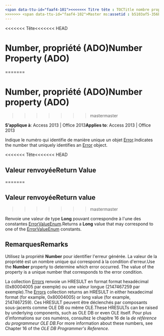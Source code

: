 ```yaml
---
<span data-ttu-id="faaf4-101"><<<<<<< Titre tête : TOCTitle nombre propriété (ADO) : numéro de propriété (ADO) === titre : Number, propriété (ADO) TOCTitle : Number, propriété (ADO)</span><span class="sxs-lookup"><span data-stu-id="faaf4-101"><<<<<<< HEAD title: Number Property (ADO) TOCTitle: Number Property (ADO) ======= title: Number property (ADO) TOCTitle: Number property (ADO)</span></span>
>>>>>>> <span data-ttu-id="faaf4-102">Master ms:assetid : b5103af5-356b-ec74-cd62-86e59467d491 ms:mtpsurl : https://msdn.microsoft.com/library/JJ249868(v=office.15) ms:contentKeyID : ms.date 48547243 : 18/09/2015 mtps_version : v=office.15</span><span class="sxs-lookup"><span data-stu-id="faaf4-102">master ms:assetid: b5103af5-356b-ec74-cd62-86e59467d491 ms:mtpsurl: https://msdn.microsoft.com/library/JJ249868(v=office.15) ms:contentKeyID: 48547243 ms.date: 09/18/2015 mtps_version: v=office.15</span></span>
---
```


<span data-ttu-id="faaf4-103"><<<<<<< Tête</span><span class="sxs-lookup"><span data-stu-id="faaf4-103"><<<<<<< HEAD</span></span>
# <a name="number-property-ado"></a><span data-ttu-id="faaf4-104">Number, propriété (ADO)</span><span class="sxs-lookup"><span data-stu-id="faaf4-104">Number Property (ADO)</span></span>
=======
# <a name="number-property-ado"></a><span data-ttu-id="faaf4-105">Number, propriété (ADO)</span><span class="sxs-lookup"><span data-stu-id="faaf4-105">Number property (ADO)</span></span>
>>>>>>> <span data-ttu-id="faaf4-106">master</span><span class="sxs-lookup"><span data-stu-id="faaf4-106">master</span></span>


<span data-ttu-id="faaf4-107">**S’applique à**: Access 2013 | Office 2013</span><span class="sxs-lookup"><span data-stu-id="faaf4-107">**Applies to**: Access 2013 | Office 2013</span></span>

<span data-ttu-id="faaf4-108">Indique le numéro qui identifie de manière unique un objet [Error](error-object-ado.md).</span><span class="sxs-lookup"><span data-stu-id="faaf4-108">Indicates the number that uniquely identifies an [Error](error-object-ado.md) object.</span></span>

<span data-ttu-id="faaf4-109"><<<<<<< Tête</span><span class="sxs-lookup"><span data-stu-id="faaf4-109"><<<<<<< HEAD</span></span>
## <a name="return-value"></a><span data-ttu-id="faaf4-110">Valeur renvoyée</span><span class="sxs-lookup"><span data-stu-id="faaf4-110">Return Value</span></span>
=======
## <a name="return-value"></a><span data-ttu-id="faaf4-111">Valeur renvoyée</span><span class="sxs-lookup"><span data-stu-id="faaf4-111">Return value</span></span>
>>>>>>> <span data-ttu-id="faaf4-112">master</span><span class="sxs-lookup"><span data-stu-id="faaf4-112">master</span></span>

<span data-ttu-id="faaf4-113">Renvoie une valeur de type **Long** pouvant correspondre à l'une des constantes [ErrorValueEnum](errorvalueenum.md).</span><span class="sxs-lookup"><span data-stu-id="faaf4-113">Returns a **Long** value that may correspond to one of the [ErrorValueEnum](errorvalueenum.md) constants.</span></span>

## <a name="remarks"></a><span data-ttu-id="faaf4-114">Remarques</span><span class="sxs-lookup"><span data-stu-id="faaf4-114">Remarks</span></span>

<span data-ttu-id="faaf4-p101">Utilisez la propriété **Number** pour identifier l'erreur générée. La valeur de la propriété est un nombre unique qui correspond à la condition d'erreur.</span><span class="sxs-lookup"><span data-stu-id="faaf4-p101">Use the **Number** property to determine which error occurred. The value of the property is a unique number that corresponds to the error condition.</span></span>

<span data-ttu-id="faaf4-117">La collection [Errors](errors-collection-ado.md) renvoie un HRESULT en format format hexadécimal (0x80004005 par exemple) ou une valeur longue (2147467259 par exemple).</span><span class="sxs-lookup"><span data-stu-id="faaf4-117">The [Errors](errors-collection-ado.md) collection returns an HRESULT in either hexadecimal format (for example, 0x80004005) or long value (for example, 2147467259).</span></span> <span data-ttu-id="faaf4-118">Ces HRESULT peuvent être déclenchés par composants sous-jacents comme OLE DB ou même OLE.</span><span class="sxs-lookup"><span data-stu-id="faaf4-118">These HRESULTs can be raised by underlying components, such as OLE DB or even OLE itself.</span></span> <span data-ttu-id="faaf4-119">Pour plus d’informations sur ces numéros, consultez le chapitre 16 de la *de référence du programmeur OLE DB.*</span><span class="sxs-lookup"><span data-stu-id="faaf4-119">For more information about these numbers, see Chapter 16 of the *OLE DB Programmer's Reference.*</span></span>

